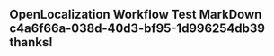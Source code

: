 <properties
ms.topic="hero-topic"
ms.test1="hero-topic"
ms.test2="test"/>

## OpenLocalization Workflow Test MarkDown c4a6f66a-038d-40d3-bf95-1d996254db39 thanks!
